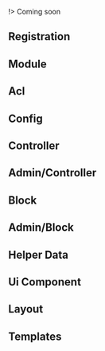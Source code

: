 !> Coming soon

## Registration

## Module

## Acl

## Config

## Controller

## Admin/Controller

## Block

## Admin/Block

## Helper Data

## Ui Component

## Layout

## Templates